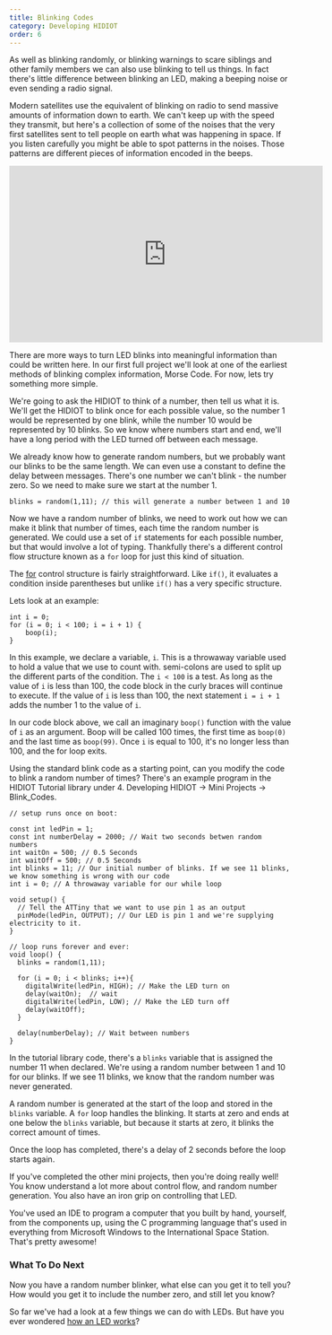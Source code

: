 ```yaml
---
title: Blinking Codes
category: Developing HIDIOT
order: 6
---
```


As well as blinking randomly, or blinking warnings to scare siblings and other family members we can also use blinking to tell us things. In fact there's little difference between blinking an LED, making a beeping noise or even sending a radio signal.

Modern satellites use the equivalent of blinking on radio to send massive amounts of information down to earth. We can't keep up with the speed they transmit, but here's a collection of some of the noises that the very first satellites sent to tell people on earth what was happening in space. If you listen carefully you might be able to spot patterns in the noises. Those patterns are different pieces of information encoded in the beeps.

<iframe width="560" height="315" src="https://www.youtube.com/embed/MjVorX1YVng" frameborder="0" allowfullscreen></iframe>

There are more ways to turn LED blinks into meaningful information than could be written here. In our first full project we'll look at one of the earliest methods of blinking complex information, Morse Code. For now, lets try something more simple.

We're going to ask the HIDIOT to think of a number, then tell us what it is. We'll get the HIDIOT to blink once for each possible value, so the number 1 would be represented by one blink, while the number 10 would be represented by 10 blinks. So we know where numbers start and end, we'll have a long period with the LED turned off between each message.

We already know how to generate random numbers, but we probably want our blinks to be the same length. We can even use a constant to define the delay between messages. There's one number we can't blink - the number zero. So we need to make sure we start at the number 1.

	blinks = random(1,11); // this will generate a number between 1 and 10

Now we have a random number of blinks, we need to work out how we can make it blink that number of times, each time the random number is generated. We could use a set of ```if``` statements for each possible number, but that would involve a lot of typing. Thankfully there's a different control flow structure known as a ```for``` loop for just this kind of situation.

The [for](https://www.arduino.cc/en/Reference/For) control structure is fairly straightforward. Like ```if()```, it evaluates a condition inside parentheses but unlike ```if()``` has a very specific structure.

Lets look at an example:

	int i = 0;
	for (i = 0; i < 100; i = i + 1) {
		boop(i);
	}

In this example, we declare a variable, ```i```. This is a throwaway variable used to hold a value that we use to count with. semi-colons are used to split up the different parts of the condition. The ```i < 100``` is a test. As long as the value of ```i``` is less than 100, the code block in the curly braces will continue to execute. If the value of ```i``` is less than 100, the next statement ```i = i + 1``` adds the number 1 to the value of ```i```.

In our code block above, we call an imaginary ```boop()``` function with the value of ```i``` as an argument. Boop will be called 100 times, the first time as ```boop(0)``` and the last time as ```boop(99)```. Once ```i``` is equal to 100, it's no longer less than 100, and the for loop exits.

Using the standard blink code as a starting point, can you modify the code to blink a random number of times? There's an example program in the HIDIOT Tutorial library under 4. Developing HIDIOT -> Mini Projects -> Blink_Codes.

	// setup runs once on boot:
	
	const int ledPin = 1;
	const int numberDelay = 2000; // Wait two seconds betwen random numbers
	int waitOn = 500; // 0.5 Seconds
	int waitOff = 500; // 0.5 Seconds
	int blinks = 11; // Our initial number of blinks. If we see 11 blinks, we know something is wrong with our code
	int i = 0; // A throwaway variable for our while loop
	
	void setup() {                
	  // Tell the ATTiny that we want to use pin 1 as an output
	  pinMode(ledPin, OUTPUT); // Our LED is pin 1 and we're supplying electricity to it.
	}
	
	// loop runs forever and ever:
	void loop() {
	  blinks = random(1,11);
	
	  for (i = 0; i < blinks; i++){
	    digitalWrite(ledPin, HIGH); // Make the LED turn on
	    delay(waitOn);  // wait
	    digitalWrite(ledPin, LOW); // Make the LED turn off
	    delay(waitOff);
	  }
	  
	  delay(numberDelay); // Wait between numbers
	}

In the tutorial library code, there's a ```blinks``` variable that is assigned the number 11 when declared. We're using a random number between 1 and 10 for our blinks. If we see 11 blinks, we know that the random number was never generated.

A random number is generated at the start of the loop and stored in the ```blinks``` variable. A ```for``` loop handles the blinking. It starts at zero and ends at one below the ```blinks``` variable, but because it starts at zero, it blinks the correct amount of times.

Once the loop has completed, there's a delay of 2 seconds before the loop starts again.

If you've completed the other mini projects, then you're doing really well! You know understand a lot more about control flow, and random number generation. You also have an iron grip on controlling that LED.

You've used an IDE to program a computer that you built by hand, yourself, from the components up, using the C programming language that's used in everything from Microsoft Windows to the International Space Station. That's pretty awesome!

### What To Do Next

Now you have a random number blinker, what else can you get it to tell you? How would you get it to include the number zero, and still let you know?

So far we've had a look at a few things we can do with LEDs. But have you ever wondered [how an LED works](https://www.youtube.com/watch?v=uyse_I-zo4Q)?

